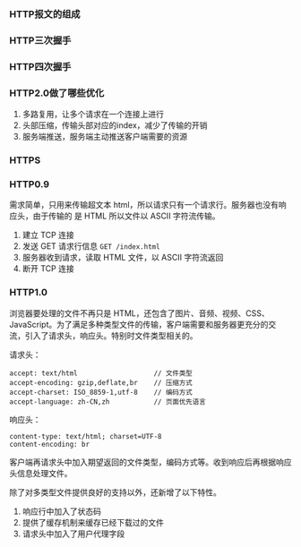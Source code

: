 ### HTTP报文的组成

### HTTP三次握手

### HTTP四次握手

### HTTP2.0做了哪些优化

1. 多路复用，让多个请求在一个连接上进行
2. 头部压缩，传输头部对应的index，减少了传输的开销
3. 服务端推送，服务端主动推送客户端需要的资源

### HTTPS

### HTTP0.9

需求简单，只用来传输超文本 html，所以请求只有一个请求行。服务器也没有响应头，由于传输的  是 HTML 所以文件以 ASCII 字符流传输。

1. 建立 TCP 连接
2. 发送 GET 请求行信息 `GET /index.html`
3. 服务器收到请求，读取 HTML 文件，以 ASCII 字符流返回
4. 断开 TCP 连接

### HTTP1.0

浏览器要处理的文件不再只是 HTML，还包含了图片、音频、视频、CSS、JavaScript。为了满足多种类型文件的传输，客户端需要和服务器更充分的交流，引入了请求头，响应头。特别时文件类型相关的。

请求头：

```
accept: text/html                   // 文件类型
accept-encoding: gzip,deflate,br    // 压缩方式
accept-charset: ISO_8859-1,utf-8    // 编码方式
accept-language: zh-CN,zh           // 页面优先语言
```

响应头：

```
content-type: text/html; charset=UTF-8
content-encoding: br
```

客户端再请求头中加入期望返回的文件类型，编码方式等。收到响应后再根据响应头信息处理文件。

除了对多类型文件提供良好的支持以外，还新增了以下特性。

1. 响应行中加入了状态码
2. 提供了缓存机制来缓存已经下载过的文件
3. 请求头中加入了用户代理字段
